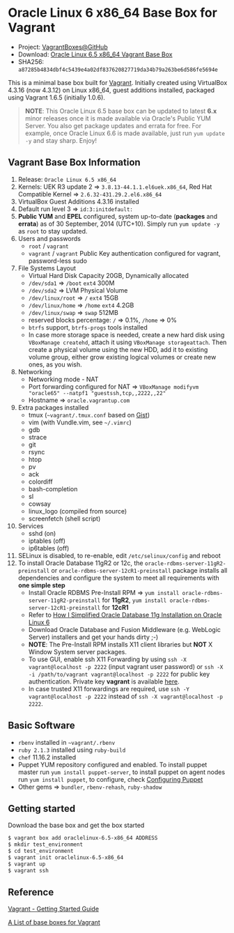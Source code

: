 # Oracle Linux 6 x86_64 Base Box for Vagrant

* Project: [VagrantBoxes@GitHub](https://github.com/terrywang/vagrantboxes)
* Download: [Oracle Linux 6.5 x86_64 Vagrant Base Box](http://cloud.terry.im/vagrant/oraclelinux-6-x86_64.box)
* SHA256: `a87285b4834dbf4c5439e4a02df837620827719da34b79a263be6d586fe5694e`

This is a minimal base box built for [Vagrant](http://www.vagrantup.com/). Initially created using VirtualBox 4.3.16 (now 4.3.12) on Linux x86_64, guest additions installed, packaged using Vagrant 1.6.5 (initially 1.0.6).

> **NOTE**: This Oracle Linux 6.5 base box can be updated to latest **6.x** minor releases once it is made available via Oracle's Public YUM Server. You also get package updates and errata for free. For example, once Oracle Linux 6.6 is made available, just run `yum update -y` and stay sharp. Enjoy!

## Vagrant Base Box Information

1. Release: `Oracle Linux 6.5 x86_64`
2. Kernels: UEK R3 update 2 => `3.8.13-44.1.1.el6uek.x86_64`, Red Hat Compatible Kernel => `2.6.32-431.29.2.el6.x86_64` 
2. VirtualBox Guest Additions 4.3.16 installed
3. Default run level 3 => `id:3:initdefault:`
4. **Public YUM** and **EPEL** configured, system up-to-date (**packages** and **errata**) as of 30 September, 2014 (UTC+10). Simply run `yum update -y` as `root` to stay updated.
5. Users and passwords
    * `root` / `vagrant`
    * `vagrant` / `vagrant` Public Key authentication configured for vagrant, password-less sudo
6. File Systems Layout
    * Virtual Hard Disk Capacity 20GB, Dynamically allocated
    * `/dev/sda1` => `/boot` `ext4` 300M
    * `/dev/sda2` => LVM Physical Volume
    * `/dev/linux/root` => `/` `ext4` 15GB
    * `/dev/linux/home` => `/home` `ext4` 4.2GB
    * `/dev/linux/swap` => `swap` 512MB
    * reserved blocks percentage: `/` => 0.1%, `/home` => 0%
    * `btrfs` support, `btrfs-progs` tools installed
    * In case more storage space is needed, create a new hard disk using `VBoxManage createhd`, attach it using `VBoxManage storageattach`. Then create a physical volume using the new HDD, add it to existing volume group, either grow existing logical volumes or create new ones, as you wish.
7. Networking
    * Networking mode - NAT
    * Port forwarding configured for NAT => `VBoxManage modifyvm "oracle65" --natpf1 "guestssh,tcp,,2222,,22"`
    * Hostname => `oracle.vagrantup.com`
8. Extra packages installed
    * tmux (`~vagrant/.tmux.conf` based on [Gist](https://gist.github.com/terrywang/3950393))
    * vim (with Vundle.vim, see `~/.vimrc`)
    * gdb
    * strace
    * git
    * rsync
    * htop
    * pv
    * ack
    * colordiff
    * bash-completion
    * sl
    * cowsay
    * linux_logo (compiled from source)
    * screenfetch (shell script)
9. Services
    * sshd (on)
    * iptables (off)
    * ip6tables (off)
10. SELinux is disabled, to re-enable, edit `/etc/selinux/config` and reboot
11. To install Oracle Database 11gR2 or 12c, the `oracle-rdbms-server-11gR2-preinstall` or `oracle-rdbms-server-12cR1-preinstall` package installs all dependencies and configure the system to meet all requirements with **one simple step**
    * Install Oracle RDBMS Pre-Install RPM => `yum install oracle-rdbms-server-11gR2-preinstall` for **11gR2**, `yum install oracle-rdbms-server-12cR1-preinstall` for **12cR1**
    * Refer to [How I Simplified Oracle Database 11g Installation on Oracle Linux 6](http://www.oracle.com/technetwork/articles/servers-storage-admin/ginnydbinstallonlinux6-1845247.html)
    * Download Oracle Database and Fusion Middleware (e.g. WebLogic Server) installers and get your hands dirty ;-)
    * **NOTE**: The Pre-Install RPM installs X11 client libraries but **NOT** X Window System server packages.
    * To use GUI, enable ssh X11 Forwarding by using `ssh -X vagrant@localhost -p 2222` (input vagrant user password) or `ssh -X -i /path/to/vagrant vagrant@localhost -p 2222` for public key authentication. Private key **vagrant** is available [here](https://raw.github.com/mitchellh/vagrant/master/keys/vagrant).
    * In case trusted X11 forwardings are required, use `ssh -Y vagrant@localhost -p 2222` instead of `ssh -X vagrant@localhost -p 2222`.

## Basic Software
* `rbenv` installed in `~vagrant/.rbenv`
* `ruby 2.1.3` installed using `ruby-build`
* `chef` 11.16.2 installed
* Puppet YUM repository configured and enabled. To install puppet master run `yum install puppet-server`, to install puppet on agent nodes run `yum install puppet`, to configure, check [Configuring Puppet](http://docs.puppetlabs.com/guides/configuring.html)
* Other gems => `bundler`, `rbenv-rehash`, `ruby-shadow`

## Getting started

Download the base box and get the box started

```bash
$ vagrant box add oraclelinux-6.5-x86_64 ADDRESS
$ mkdir test_environment
$ cd test_environment
$ vagrant init oraclelinux-6.5-x86_64
$ vagrant up
$ vagrant ssh
```

## Reference

[Vagrant - Getting Started Guide](http://docs.vagrantup.com/v2/getting-started/)

[A List of base boxes for Vagrant](http://vagrantbox.es/)
